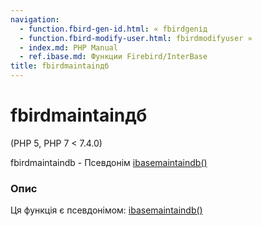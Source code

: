 ```yaml
---
navigation:
  - function.fbird-gen-id.html: « fbirdgenід
  - function.fbird-modify-user.html: fbirdmodifyuser »
  - index.md: PHP Manual
  - ref.ibase.md: Функции Firebird/InterBase
title: fbirdmaintainдб
---
```

# fbirdmaintainдб

(PHP 5, PHP 7 < 7.4.0)

fbirdmaintaindb - Псевдонім [ibasemaintaindb()](function.ibase-maintain-db.md)

### Опис

Ця функція є псевдонімом: [ibasemaintaindb()](function.ibase-maintain-db.md)
